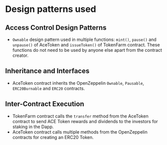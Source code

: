 # Design patterns used

## Access Control Design Patterns

- `Ownable` design pattern used in multiple functions: `mint()`, `pause()` and `unpause()` of AceToken and `issueToken()` of TokenFarm contract. These functions do not need to be used by anyone else apart from the contract creator.

## Inheritance and Interfaces

- AceToken contract inherits the OpenZeppelin `Ownable`, `Pausable`, `ERC20Burnable` and `ERC20` contracts.

## Inter-Contract Execution

- TokenFarm contract calls the `transfer` method from the AceToken contract to send ACE Token rewards and dividends to the investors for staking in the Dapp.
- AceToken contract calls multiple methods from the OpenZeppelin contracts for creating an ERC20 Token.
